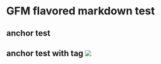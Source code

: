 # GFM flavored markdown test

## anchor test

## anchor test with tag ![](https://shields.io/badge/hoge-fuga-gray)

